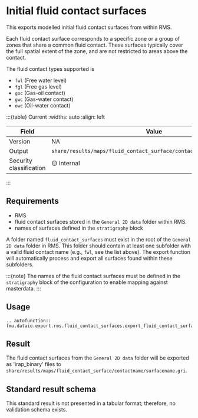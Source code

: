 # Initial fluid contact surfaces 

This exports modelled initial fluid contact surfaces from within RMS.

Each fluid contact surface corresponds to a specific zone or a group of zones 
that share a common fluid contact. These surfaces typically cover the full spatial
extent of the zone, and are not restricted to areas above the contact.

The fluid contact types supported is 
- `fwl` (Free water level)
- `fgl` (Free gas level)
- `goc` (Gas-oil contact)
- `gwc` (Gas-water contact)
- `owc` (Oil-water contact)


:::{table} Current
:widths: auto
:align: left

| Field | Value |
| --- | --- |
| Version | NA |
| Output | `share/results/maps/fluid_contact_surface/contactname/surfacename.gri` |
| Security classification | 🟡 Internal |
:::

## Requirements

- RMS
- fluid contact surfaces stored in the `General 2D data` folder within RMS.
- names of surfaces defined in the `stratigraphy` block

A folder named `fluid_contact_surfaces` must exist in the root of the `General 2D data`
folder in RMS. This folder should contain at least one subfolder with a valid fluid contact
name (e.g., `fwl`, see the list above). The export function will automatically process
and export all surfaces found within these subfolders.

:::{note}
The names of the fluid contact surfaces must be defined in the `stratigraphy` block of the
configuration to enable mapping against masterdata.
:::

## Usage

```{eval-rst}
.. autofunction:: fmu.dataio.export.rms.fluid_contact_surfaces.export_fluid_contact_surfaces
```

## Result

The fluid contact surfaces from the `General 2D data` folder will be exported as
'irap_binary' files to `share/results/maps/fluid_contact_surface/contactname/surfacename.gri`.


## Standard result schema

This standard result is not presented in a tabular format; therefore, no validation
schema exists.
